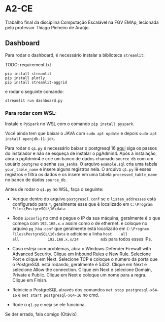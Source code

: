 # A2-CE
Trabalho final da disciplina Computação Escalável na FGV EMAp, lecionada pelo professor Thiago Pinheiro de Araújo.


## Dashboard

Para rodar o dashboard, é necessário instalar a biblioteca `streamlit`:

TODO: requirement.txt
```
pip install streamlit
pip install plotly
pip install streamlit-aggrid
```

e rodar o seguinte comando:

```
streamlit run dashboard.py
```
 
### Para rodar com WSL:
Instale o `PySpark` no WSL com o comando `pip install pyspark`.

Você ainda tem que baixar o JAVA com `sudo apt update` e depois `sudo apt install openjdk-11-jdk`.

Para rodar o `q1.py` é necessário baixar o postgresql 16 [aqui](https://www.postgresql.org/download/) siga os passos do instalador e não se esqueça de instalar o pgAdmin4. Após a instalação, abra o pgAdmin4 e crie um banco de dados chamado `source_db` com um usuário `postgres` e senha `sua_senha`. O arquivo `example.sql` cria uma tabela `your_table_name` e insere alguns registros nela. O arquivo `q1.py` lê esses registros e filtra os dados e os insere em uma tabela `processed_table_name` no banco de dados `source_db`.

Antes de rodar o `q1.py` no WSL, faça o seguinte:
- Verique dentro do arquivo `postgresql.conf` se o `listen_addresses` está configurado para `*`, geralmente esse que é localizado em `C:\Program Files\PostgreSQL\16\data`

- Rode `ipconfig` no cmd e pegue o IP da sua máquina, geralmente é o que começa com `192.168.x.x` assim como o de ethernet. e coloque no arquivo `pg_hba.conf` que geralmente está localizado em `C:\Program Files\PostgreSQL\16\data` e adicione a linha `host    all             all             192.168.x.x/24          md5` para todos esses IPs.

- Caso esteja com problemas, abra o Windows Defender Firewall with Advanced Security. Clique em Inbound Rules e New Rule. Selecione Port e clique em Next. Selecione TCP e coloque o número da porta que o PostgreSQL está rodando, geralmente é 5432. Clique em Next e selecione Allow the connection. Clique em Next e selecione Domain, Private e Public. Clique em Next e coloque um nome para a regra. Clique em Finish.

- Reinicie o PostgreSQL através dos comandos `net stop postgresql-x64-16` e `net start postgresql-x64-16` no cmd.

- Rode o `q1.py` e veja se ele funciona.

Se der errado, fala comigo (Otávio)
